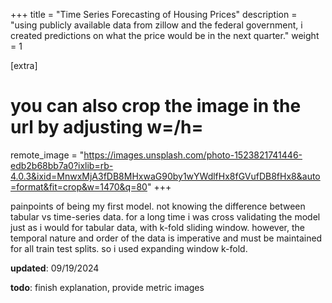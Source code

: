 +++
title = "Time Series Forecasting of Housing Prices" 
description = "using publicly available data from zillow and the federal government, i created predictions on what the price would be in the next quarter."
weight = 1

[extra]
# you can also crop the image in the url by adjusting w=/h=
remote_image = "https://images.unsplash.com/photo-1523821741446-edb2b68bb7a0?ixlib=rb-4.0.3&ixid=MnwxMjA3fDB8MHxwaG90by1wYWdlfHx8fGVufDB8fHx8&auto=format&fit=crop&w=1470&q=80"
+++


painpoints of being my first model. not knowing the difference between tabular vs time-series data. for a long time i was cross validating the model just as i would for tabular data, with k-fold sliding window. however, the temporal nature and order of the data is imperative and must be maintained for all train test splits. so i used expanding window k-fold.

__updated__: 09/19/2024

__todo__: finish explanation, provide metric images